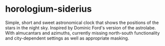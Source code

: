 # horologium-siderius
Simple, short and sweet astronomical clock that shows the positions of the stars in the night sky. Inspired by Dominic Ford's version of the astrolabe. With almucantars and azimuths, currently missing north-south functionality and city-dependent settings as well as appropriate masking.
